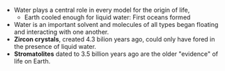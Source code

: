 
- Water plays a central role in every model for the origin of life,
	- Earth cooled enough for liquid water: First oceans formed
- Water is an important solvent and molecules of all types began floating and interacting with one another.
- **Zircon crystals**, created 4.3 bilion years ago, could only have fored in the presence of liquid water.
- **Stromatolites** dated to 3.5 billion years ago are the older "evidence" of life on Earth.